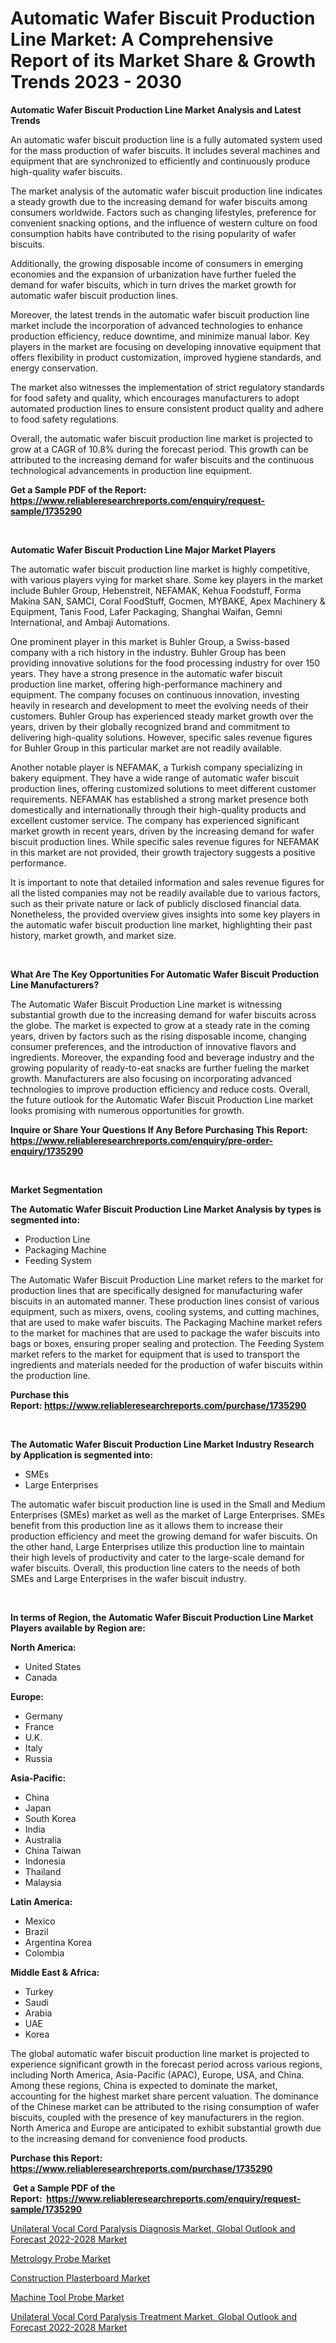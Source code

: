 <p><h1>Automatic Wafer Biscuit Production Line Market: A Comprehensive Report of its Market Share & Growth Trends 2023 - 2030</h1></p><p><strong>Automatic Wafer Biscuit Production Line Market Analysis and Latest Trends</strong></p>
<p><p>An automatic wafer biscuit production line is a fully automated system used for the mass production of wafer biscuits. It includes several machines and equipment that are synchronized to efficiently and continuously produce high-quality wafer biscuits.</p><p>The market analysis of the automatic wafer biscuit production line indicates a steady growth due to the increasing demand for wafer biscuits among consumers worldwide. Factors such as changing lifestyles, preference for convenient snacking options, and the influence of western culture on food consumption habits have contributed to the rising popularity of wafer biscuits.</p><p>Additionally, the growing disposable income of consumers in emerging economies and the expansion of urbanization have further fueled the demand for wafer biscuits, which in turn drives the market growth for automatic wafer biscuit production lines.</p><p>Moreover, the latest trends in the automatic wafer biscuit production line market include the incorporation of advanced technologies to enhance production efficiency, reduce downtime, and minimize manual labor. Key players in the market are focusing on developing innovative equipment that offers flexibility in product customization, improved hygiene standards, and energy conservation.</p><p>The market also witnesses the implementation of strict regulatory standards for food safety and quality, which encourages manufacturers to adopt automated production lines to ensure consistent product quality and adhere to food safety regulations.</p><p>Overall, the automatic wafer biscuit production line market is projected to grow at a CAGR of 10.8% during the forecast period. This growth can be attributed to the increasing demand for wafer biscuits and the continuous technological advancements in production line equipment.</p></p>
<p><strong>Get a Sample PDF of the Report:&nbsp; <a href="https://www.reliableresearchreports.com/enquiry/request-sample/1735290">https://www.reliableresearchreports.com/enquiry/request-sample/1735290</a></strong></p>
<p>&nbsp;</p>
<p><strong>Automatic Wafer Biscuit Production Line Major Market Players</strong></p>
<p><p>The automatic wafer biscuit production line market is highly competitive, with various players vying for market share. Some key players in the market include Buhler Group, Hebenstreit, NEFAMAK, Kehua Foodstuff, Forma Makina SAN, SAMCI, Coral FoodStuff, Gocmen, MYBAKE, Apex Machinery & Equipment, Tanis Food, Lafer Packaging, Shanghai Waifan, Gemni International, and Ambaji Automations.</p><p>One prominent player in this market is Buhler Group, a Swiss-based company with a rich history in the industry. Buhler Group has been providing innovative solutions for the food processing industry for over 150 years. They have a strong presence in the automatic wafer biscuit production line market, offering high-performance machinery and equipment. The company focuses on continuous innovation, investing heavily in research and development to meet the evolving needs of their customers. Buhler Group has experienced steady market growth over the years, driven by their globally recognized brand and commitment to delivering high-quality solutions. However, specific sales revenue figures for Buhler Group in this particular market are not readily available.</p><p>Another notable player is NEFAMAK, a Turkish company specializing in bakery equipment. They have a wide range of automatic wafer biscuit production lines, offering customized solutions to meet different customer requirements. NEFAMAK has established a strong market presence both domestically and internationally through their high-quality products and excellent customer service. The company has experienced significant market growth in recent years, driven by the increasing demand for wafer biscuit production lines. While specific sales revenue figures for NEFAMAK in this market are not provided, their growth trajectory suggests a positive performance.</p><p>It is important to note that detailed information and sales revenue figures for all the listed companies may not be readily available due to various factors, such as their private nature or lack of publicly disclosed financial data. Nonetheless, the provided overview gives insights into some key players in the automatic wafer biscuit production line market, highlighting their past history, market growth, and market size.</p></p>
<p>&nbsp;</p>
<p><strong>What Are The Key Opportunities For Automatic Wafer Biscuit Production Line Manufacturers?</strong></p>
<p><p>The Automatic Wafer Biscuit Production Line market is witnessing substantial growth due to the increasing demand for wafer biscuits across the globe. The market is expected to grow at a steady rate in the coming years, driven by factors such as the rising disposable income, changing consumer preferences, and the introduction of innovative flavors and ingredients. Moreover, the expanding food and beverage industry and the growing popularity of ready-to-eat snacks are further fueling the market growth. Manufacturers are also focusing on incorporating advanced technologies to improve production efficiency and reduce costs. Overall, the future outlook for the Automatic Wafer Biscuit Production Line market looks promising with numerous opportunities for growth.</p></p>
<p><strong>Inquire or Share Your Questions If Any Before Purchasing This Report: <a href="https://www.reliableresearchreports.com/enquiry/pre-order-enquiry/1735290">https://www.reliableresearchreports.com/enquiry/pre-order-enquiry/1735290</a></strong></p>
<p>&nbsp;</p>
<p><strong>Market Segmentation</strong></p>
<p><strong>The Automatic Wafer Biscuit Production Line Market Analysis by types is segmented into:</strong></p>
<p><ul><li>Production Line</li><li>Packaging Machine</li><li>Feeding System</li></ul></p>
<p><p>The Automatic Wafer Biscuit Production Line market refers to the market for production lines that are specifically designed for manufacturing wafer biscuits in an automated manner. These production lines consist of various equipment, such as mixers, ovens, cooling systems, and cutting machines, that are used to make wafer biscuits. The Packaging Machine market refers to the market for machines that are used to package the wafer biscuits into bags or boxes, ensuring proper sealing and protection. The Feeding System market refers to the market for equipment that is used to transport the ingredients and materials needed for the production of wafer biscuits within the production line.</p></p>
<p><strong>Purchase this Report:&nbsp;<a href="https://www.reliableresearchreports.com/purchase/1735290">https://www.reliableresearchreports.com/purchase/1735290</a></strong></p>
<p>&nbsp;</p>
<p><strong>The Automatic Wafer Biscuit Production Line Market Industry Research by Application is segmented into:</strong></p>
<p><ul><li>SMEs</li><li>Large Enterprises</li></ul></p>
<p><p>The automatic wafer biscuit production line is used in the Small and Medium Enterprises (SMEs) market as well as the market of Large Enterprises. SMEs benefit from this production line as it allows them to increase their production efficiency and meet the growing demand for wafer biscuits. On the other hand, Large Enterprises utilize this production line to maintain their high levels of productivity and cater to the large-scale demand for wafer biscuits. Overall, this production line caters to the needs of both SMEs and Large Enterprises in the wafer biscuit industry.</p></p>
<p>&nbsp;</p>
<p><strong>In terms of Region, the Automatic Wafer Biscuit Production Line Market Players available by Region are:</strong></p>
<p>
    <p> <strong> North America: </strong>
        <ul>
            <li>United States</li>
            <li>Canada</li>
        </ul>
        </p> 
    <p> <strong> Europe: </strong>
        <ul>
            <li>Germany</li>
            <li>France</li>
            <li>U.K.</li>
            <li>Italy</li>
            <li>Russia</li>
        </ul>
        </p> 
    <p> <strong> Asia-Pacific: </strong>
        <ul>
            <li>China</li>
            <li>Japan</li>
            <li>South Korea</li>
            <li>India</li>
            <li>Australia</li>
            <li>China Taiwan</li>
            <li>Indonesia</li>
            <li>Thailand</li>
            <li>Malaysia</li>
        </ul>
        </p> 
    <p> <strong> Latin America: </strong>
        <ul>
            <li>Mexico</li>
            <li>Brazil</li>
            <li>Argentina Korea</li>
            <li>Colombia</li>
        </ul>
        </p> 
    <p> <strong> Middle East & Africa: </strong>
        <ul>
            <li>Turkey</li>
            <li>Saudi</li>
            <li>Arabia</li>
            <li>UAE</li>
            <li>Korea</li>
        </ul>
    </p>
    </p>
<p><p>The global automatic wafer biscuit production line market is projected to experience significant growth in the forecast period across various regions, including North America, Asia-Pacific (APAC), Europe, USA, and China. Among these regions, China is expected to dominate the market, accounting for the highest market share percent valuation. The dominance of the Chinese market can be attributed to the rising consumption of wafer biscuits, coupled with the presence of key manufacturers in the region. North America and Europe are anticipated to exhibit substantial growth due to the increasing demand for convenience food products.</p></p>
<p><strong>Purchase this Report: <a href="https://www.reliableresearchreports.com/purchase/1735290">https://www.reliableresearchreports.com/purchase/1735290</a></strong></p>
<p>&nbsp;<strong>Get a Sample PDF of the Report:&nbsp;&nbsp;<a href="https://www.reliableresearchreports.com/enquiry/request-sample/1735290">https://www.reliableresearchreports.com/enquiry/request-sample/1735290</a></strong></p>
<p><strong></strong></p>
<p><p><a href="https://medium.com/@earn.only.flood/unilateral-vocal-cord-paralysis-diagnosis-market-global-outlook-and-forecast-2022-2028-market-cfaa5b2e0174">Unilateral Vocal Cord Paralysis Diagnosis Market, Global Outlook and Forecast 2022-2028 Market</a></p><p><a href="https://www.linkedin.com/pulse/metrology-probe-market-size-2023-2030-global-industrial/">Metrology Probe Market</a></p><p><a href="https://www.linkedin.com/pulse/construction-plasterboard-market-challenges-opportunities/">Construction Plasterboard Market</a></p><p><a href="https://www.linkedin.com/pulse/machine-tool-probe-market-insights-players-forecast/">Machine Tool Probe Market</a></p><p><a href="https://medium.com/@flee.calm.mark/unilateral-vocal-cord-paralysis-treatment-market-global-outlook-and-forecast-2022-2028-market-66b66ef0b4a1">Unilateral Vocal Cord Paralysis Treatment Market, Global Outlook and Forecast 2022-2028 Market</a></p></p>